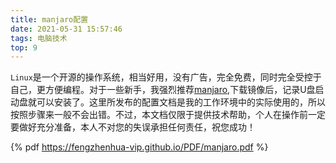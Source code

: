 ```yaml
---
title: manjaro配置 
date: 2021-05-31 15:57:46
tags: 电脑技术
top: 9
---
```


`Linux`是一个开源的操作系统，相当好用，没有广告，完全免费，同时完全受控于自己，更方便编程。对于一些新手，我强烈推荐[manjaro](https://manjaro.org),下载镜像后，记录U盘启动盘就可以安装了。这里所发布的配置文档是我的工作环境中的实际使用的，所以按照步骤来一般不会出错。不过，本文档仅限于提供技术帮助，个人在操作前一定要做好充分准备，本人不对您的失误承担任何责任，祝您成功！

<!--more-->

{% pdf  https://fengzhenhua-vip.github.io/PDF/manjaro.pdf %}
